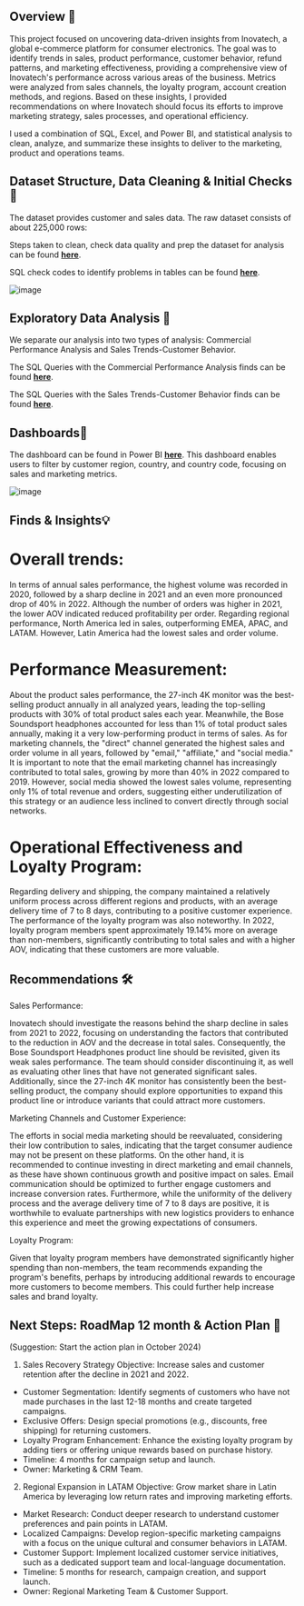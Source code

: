 ## Overview 📖

This project focused on uncovering data-driven insights from Inovatech, a global e-commerce platform for consumer electronics. The goal was to identify trends in sales, product performance, customer behavior, refund patterns, and marketing effectiveness, providing a comprehensive view of Inovatech's performance across various areas of the business. Metrics were analyzed from sales channels, the loyalty program, account creation methods, and regions. Based on these insights, I provided recommendations on where Inovatech should focus its efforts to improve marketing strategy, sales processes, and operational efficiency.

I used a combination of SQL, Excel, and Power BI, and statistical analysis to clean, analyze, and summarize these insights to deliver to the marketing, product and operations teams.

## Dataset Structure, Data Cleaning & Initial Checks 📑

The dataset provides customer and sales data. The raw dataset consists of about 225,000 rows:

Steps taken to clean, check data quality and prep the dataset for analysis can be found **[here](https://github.com/dianacoffman/01_Inovatech-e-commerce/blob/main/issue_log.xlsx)**.

SQL check codes to identify problems in tables can be found **[here](https://github.com/dianacoffman/01_Inovatech-e-commerce/blob/main/SQL_Inovatech/Data_Checks_Inovatech.sql)**.

![image](https://github.com/user-attachments/assets/b0d42675-9338-4492-af0e-f32711a5c26b)


## Exploratory Data Analysis 🔎

We separate our analysis into two types of analysis: Commercial Performance Analysis and Sales Trends-Customer Behavior.

The SQL Queries with the Commercial Performance Analysis finds can be found **[here](https://github.com/dianacoffman/01_Inovatech-e-commerce/blob/main/SQL_Inovatech/Commercial_Performance_Analysis_Inovatech.sql)**.

The SQL Queries with the Sales Trends-Customer Behavior finds can be found **[here](https://github.com/dianacoffman/01_Inovatech-e-commerce/blob/main/SQL_Inovatech/Sales_Trends_and_Customer_Behavior_Inovatech.sql)**.

## Dashboards📝

The dashboard can be found in Power BI **[here](https://github.com/dianacoffman/01_Inovatech-e-commerce/blob/main/Dashboards%20Data-Driven%20Insights%20into%20Inovatech.pbix)**. This dashboard enables users to filter by customer region, country, and country code, focusing on sales and marketing metrics.

![image](https://github.com/user-attachments/assets/d0910e7a-d844-4324-9cbd-03206f2c5dc2)


## Finds & Insights💡

# Overall trends:

In terms of annual sales performance, the highest volume was recorded in 2020, followed by a sharp decline in 2021 and an even more pronounced drop of 40% in 2022. Although the number of orders was higher in 2021, the lower AOV indicated reduced profitability per order. Regarding regional performance, North America led in sales, outperforming EMEA, APAC, and LATAM. However, Latin America had the lowest sales and order volume.

# Performance Measurement:

About the product sales performance, the 27-inch 4K monitor was the best-selling product annually in all analyzed years, leading the top-selling products with 30% of total product sales each year. Meanwhile, the Bose Soundsport headphones accounted for less than 1% of total product sales annually, making it a very low-performing product in terms of sales. As for marketing channels, the "direct" channel generated the highest sales and order volume in all years, followed by "email," "affiliate," and "social media." It is important to note that the email marketing channel has increasingly contributed to total sales, growing by more than 40% in 2022 compared to 2019. However, social media showed the lowest sales volume, representing only 1% of total revenue and orders, suggesting either underutilization of this strategy or an audience less inclined to convert directly through social networks.

# Operational Effectiveness and Loyalty Program:

Regarding delivery and shipping, the company maintained a relatively uniform process across different regions and products, with an average delivery time of 7 to 8 days, contributing to a positive customer experience. The performance of the loyalty program was also noteworthy. In 2022, loyalty program members spent approximately 19.14% more on average than non-members, significantly contributing to total sales and with a higher AOV, indicating that these customers are more valuable.

## Recommendations 🛠️

Sales Performance:

Inovatech should investigate the reasons behind the sharp decline in sales from 2021 to 2022, focusing on understanding the factors that contributed to the reduction in AOV and the decrease in total sales. Consequently, the Bose Soundsport Headphones product line should be revisited, given its weak sales performance. The team should consider discontinuing it, as well as evaluating other lines that have not generated significant sales. Additionally, since the 27-inch 4K monitor has consistently been the best-selling product, the company should explore opportunities to expand this product line or introduce variants that could attract more customers.

Marketing Channels and Customer Experience:

The efforts in social media marketing should be reevaluated, considering their low contribution to sales, indicating that the target consumer audience may not be present on these platforms. On the other hand, it is recommended to continue investing in direct marketing and email channels, as these have shown continuous growth and positive impact on sales. Email communication should be optimized to further engage customers and increase conversion rates. Furthermore, while the uniformity of the delivery process and the average delivery time of 7 to 8 days are positive, it is worthwhile to evaluate partnerships with new logistics providers to enhance this experience and meet the growing expectations of consumers.

Loyalty Program:

Given that loyalty program members have demonstrated significantly higher spending than non-members, the team recommends expanding the program's benefits, perhaps by introducing additional rewards to encourage more customers to become members. This could further help increase sales and brand loyalty.

## Next Steps: RoadMap 12 month & Action Plan 🎯
(Suggestion: Start the action plan in October 2024)
1. Sales Recovery Strategy
Objective: Increase sales and customer retention after the decline in 2021 and 2022.

- Customer Segmentation: Identify segments of customers who have not made purchases in the last 12-18 months and create targeted campaigns.
- Exclusive Offers: Design special promotions (e.g., discounts, free shipping) for returning customers.
- Loyalty Program Enhancement: Enhance the existing loyalty program by adding tiers or offering unique rewards based on purchase history.
- Timeline: 4 months for campaign setup and launch.
- Owner: Marketing & CRM Team.

2. Regional Expansion in LATAM
Objective: Grow market share in Latin America by leveraging low return rates and improving marketing efforts.

- Market Research: Conduct deeper research to understand customer preferences and pain points in LATAM.
- Localized Campaigns: Develop region-specific marketing campaigns with a focus on the unique cultural and consumer behaviors in LATAM.
- Customer Support: Implement localized customer service initiatives, such as a dedicated support team and local-language documentation.
- Timeline: 5 months for research, campaign creation, and support launch.
- Owner: Regional Marketing Team & Customer Support.
